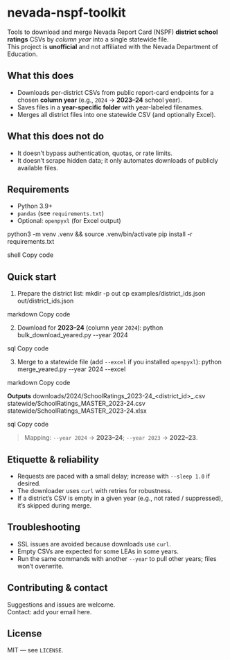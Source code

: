 # nevada-nspf-toolkit

Tools to download and merge Nevada Report Card (NSPF) **district school ratings** CSVs by *column year* into a single statewide file.  
This project is **unofficial** and not affiliated with the Nevada Department of Education.

## What this does
- Downloads per-district CSVs from public report-card endpoints for a chosen **column year** (e.g., `2024` → **2023–24** school year).
- Saves files in a **year-specific folder** with year-labeled filenames.
- Merges all district files into one statewide CSV (and optionally Excel).

## What this does **not** do
- It doesn’t bypass authentication, quotas, or rate limits.
- It doesn’t scrape hidden data; it only automates downloads of publicly available files.

## Requirements
- Python 3.9+
- `pandas` (see `requirements.txt`)
- Optional: `openpyxl` (for Excel output)

python3 -m venv .venv && source .venv/bin/activate
pip install -r requirements.txt

shell
Copy code

## Quick start
1) Prepare the district list:
mkdir -p out
cp examples/district_ids.json out/district_ids.json

markdown
Copy code

2) Download for **2023–24** (column year `2024`):
python bulk_download_yeared.py --year 2024

sql
Copy code

3) Merge to a statewide file (add `--excel` if you installed `openpyxl`):
python merge_yeared.py --year 2024 --excel

markdown
Copy code

**Outputs**
downloads/2024/SchoolRatings_2023-24_<district_id>_<district>.csv
statewide/SchoolRatings_MASTER_2023-24.csv
statewide/SchoolRatings_MASTER_2023-24.xlsx

sql
Copy code

> Mapping: `--year 2024` → **2023–24**; `--year 2023` → **2022–23**.

## Etiquette & reliability
- Requests are paced with a small delay; increase with `--sleep 1.0` if desired.
- The downloader uses `curl` with retries for robustness.
- If a district’s CSV is empty in a given year (e.g., not rated / suppressed), it’s skipped during merge.

## Troubleshooting
- SSL issues are avoided because downloads use `curl`.
- Empty CSVs are expected for some LEAs in some years.
- Run the same commands with another `--year` to pull other years; files won’t overwrite.

## Contributing & contact
Suggestions and issues are welcome.  
Contact: add your email here.

## License
MIT — see `LICENSE`.
